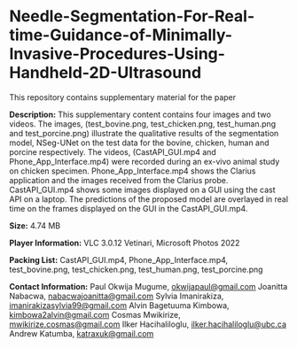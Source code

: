 # Needle-Segmentation-For-Real-time-Guidance-of-Minimally-Invasive-Procedures-Using-Handheld-2D-Ultrasound
This repository contains supplementary material for the paper

**Description:** 
This supplementary content contains four images and two videos. The images, (test_bovine.png, test_chicken.png, test_human.png and test_porcine.png) illustrate the qualitative results of the segmentation model, NSeg-UNet on the test data for the bovine, chicken, human and porcine respectively.
The videos, (CastAPI_GUI.mp4 and Phone_App_Interface.mp4) were recorded during an ex-vivo animal study on chicken specimen. Phone_App_Interface.mp4 shows the Clarius application and the images received from the Clarius probe. CastAPI_GUI.mp4 shows some images displayed on a GUI using the cast API on a laptop. The predictions of the proposed model are overlayed in real time on the frames displayed on the GUI in the CastAPI_GUI.mp4.

**Size:** 4.74 MB

**Player Information:** VLC 3.0.12 Vetinari, Microsoft Photos 2022

**Packing List:** CastAPI_GUI.mp4, Phone_App_Interface.mp4, test_bovine.png, test_chicken.png, test_human.png, test_porcine.png

**Contact Information:** 
Paul Okwija Mugume, okwijapaul@gmail.com
Joanitta Nabacwa, nabacwajoanitta@gmail.com
Sylvia Imanirakiza, imanirakizasylvia99@gmail.com
Alvin Bagetuuma Kimbowa, kimbowa2alvin@gmail.com
Cosmas Mwikirize, mwikirize.cosmas@gmail.com
Ilker Hacihaliloglu, ilker.hacihaliloglu@ubc.ca
Andrew Katumba, katraxuk@gmail.com
